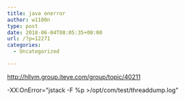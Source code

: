 ```yaml
---
title: java onerror
author: w1100n
type: post
date: 2018-06-04T08:05:35+00:00
url: /?p=12271
categories:
  - Uncategorized

---
```

http://hllvm.group.iteye.com/group/topic/40211

-XX:OnError="jstack -F %p >/opt/com/test/threaddump.log"